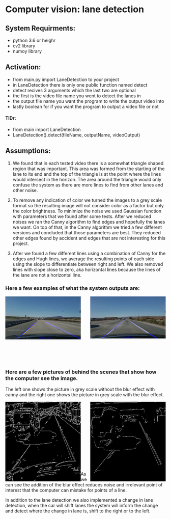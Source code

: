 # Computer vision: lane detection

## System Requirments:
- python 3.6 or heighr
- cv2 library
- numoy library

## Activation:
- from main.py import LaneDetection to your project
- in LaneDetection there is only one public function named detect
- detect recives 3 arguments which the last two are optional
- the first is the video file name you went to detect the lanes in
- the output file name you want the program to write the output video into
- lastly boolean for if you want the program to output a video file or not

#### TlDr:
- from main import LaneDetection
- LaneDetection().detect(fileName, outputName, videoOutput)


## Assumptions:

1. We found that in each tested video there is a somewhat triangle shaped region
that was important.
This area was formed from the starting of the lane to its end and the top of the
triangle is at the point where the lines would intersect in the horizon.
The area around the triangle would only confuse the system as there are more lines to
find from other lanes and other noise.

2. To remove any indication of color we turned the images to a grey scale format so
the resulting image will not consider color as a factor but only the color brightness.
To minimize the noise we used Gaussian function with parameters that we found
after some tests.
After we reduced noises we ran the Canny algorithm to find edges and hopefully
the lanes we want.
On top of that, in the Canny algorithm we tried a few different versions and
concluded that those parameters are best.
They reduced other edges found by accident and edges that are not interesting for
this project.

3. After we found a few different lines using a combination of Canny for the edges
and Hugh lines, we average the resulting points of each side using the slope to
differentiate between right and left. We also removed lines with slope close to
zero, aka horizontal lines because the lines of the lane are not a horizontal line.

### Here a few examples of what the system outputs are:

[<img align="left" width="47%" src="https://github.com/MortarDefender/CV-LaneDetection/blob/main/Demo%20Assets/sideRoadEX1.png" />][link]
[<img align="right" width="47%" src="https://github.com/MortarDefender/CV-LaneDetection/blob/main/Demo%20Assets/sideRoadEX2.png" />][link]

<br /><br /><br /><br /><br /><br /><br /><br /><br /><br /><br /><br />

### Here are a few pictures of behind the scenes that show how the computer see the image.
The left one shows the picture in grey scale without the blur effect with canny
and the right one shows the picture in grey scale with the blur effect.


[<img align="left" width="47%" height="250px" src="https://github.com/MortarDefender/CV-LaneDetection/blob/main/Demo%20Assets/roadWithNoise.png" />][link]
[<img align="right" width="47%" height="250px" src="https://github.com/MortarDefender/CV-LaneDetection/blob/main/Demo%20Assets/roadWithoutNoise.png" />][link]

<br /><br /><br /><br /><br /><br /><br /><br /><br /><br /><br /><br />

As we can see the addition of the blur effect reduces noise and irrelevant point of
interest that the computer can mistake for points of a line.

In addition to the lane detection we also implemented a change in lane detection,
when the car will shift lanes the system will inform the change and detect where the
change in lane is, shift to the right or to the left.


[link]: https://github.com/MortarDefender/CV-LaneDetection
